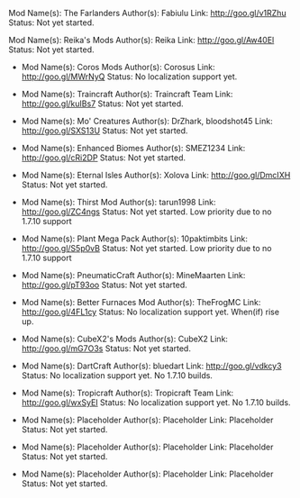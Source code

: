 Mod Name(s): The Farlanders
Author(s): Fabiulu
Link: http://goo.gl/v1RZhu
Status: Not yet started.

Mod Name(s): Reika's Mods
Author(s): Reika
Link: http://goo.gl/Aw40El
Status: Not yet started.

- Mod Name(s): Coros Mods
Author(s): Corosus
Link: http://goo.gl/MWrNyQ
Status: No localization support yet.

- Mod Name(s): Traincraft
Author(s): Traincraft Team
Link: http://goo.gl/kuIBs7
Status: Not yet started.

- Mod Name(s): Mo' Creatures
Author(s): DrZhark, bloodshot45
Link: http://goo.gl/SXS13U
Status: Not yet started.

- Mod Name(s): Enhanced Biomes
Author(s): SMEZ1234
Link: http://goo.gl/cRi2DP
Status: Not yet started.

- Mod Name(s): Eternal Isles
Author(s): Xolova
Link: http://goo.gl/DmcIXH
Status: Not yet started.

- Mod Name(s): Thirst Mod
Author(s): tarun1998
Link: http://goo.gl/ZC4ngs
Status: Not yet started. Low priority due to no 1.7.10 support

- Mod Name(s): Plant Mega Pack
Author(s): 10paktimbits
Link: http://goo.gl/S5p0vB
Status: Not yet started. Low priority due to no 1.7.10 support

- Mod Name(s): PneumaticCraft
Author(s): MineMaarten
Link: http://goo.gl/pT93oo
Status: Not yet started.

- Mod Name(s): Better Furnaces Mod
Author(s): TheFrogMC
Link: http://goo.gl/4FL1cy
Status: No localization support yet. When(if) rise up.

- Mod Name(s): CubeX2's Mods
Author(s): CubeX2
Link: http://goo.gl/mG7O3s
Status: Not yet started.

- Mod Name(s): DartCraft
Author(s): bluedart
Link: http://goo.gl/vdkcy3
Status: No localization support yet. No 1.7.10 builds.

- Mod Name(s): Tropicraft
Author(s): Tropicraft Team
Link: http://goo.gl/wxSyEI
Status: No localization support yet. No 1.7.10 builds.

- Mod Name(s): Placeholder
Author(s): Placeholder
Link: Placeholder
Status: Not yet started.

- Mod Name(s): Placeholder
Author(s): Placeholder
Link: Placeholder
Status: Not yet started.

- Mod Name(s): Placeholder
Author(s): Placeholder
Link: Placeholder
Status: Not yet started.
